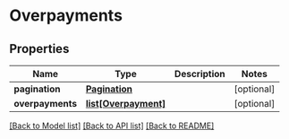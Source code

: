 # Overpayments

## Properties
Name | Type | Description | Notes
------------ | ------------- | ------------- | -------------
**pagination** | [**Pagination**](Pagination.md) |  | [optional] 
**overpayments** | [**list[Overpayment]**](Overpayment.md) |  | [optional] 

[[Back to Model list]](../README.md#documentation-for-models) [[Back to API list]](../README.md#documentation-for-api-endpoints) [[Back to README]](../README.md)


